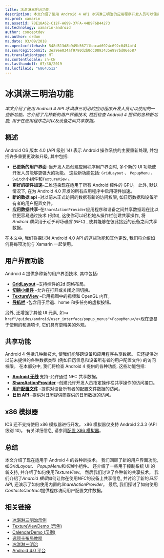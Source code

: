 ```yaml
---
title: 冰淇淋三明治功能
description: 本文介绍了使用 Android 4 API 冰淇淋三明治的应用程序开发人员可以使用的一些新功能。 它介绍了几种新的用户界面技术, 然后检查 Android 4 提供的各种新功能, 用于在应用程序之间以及设备之间共享数据。
ms.prod: xamarin
ms.assetid: 78E18A62-C12F-A699-37FA-44B9F6B44273
ms.technology: xamarin-android
author: conceptdev
ms.author: crdun
ms.date: 03/09/2018
ms.openlocfilehash: 548d513d8b949b56711bacad6924c692c0454bf4
ms.sourcegitcommit: 3ea9ee034af9790d2b0dc0893435e997bd06e587
ms.translationtype: MT
ms.contentlocale: zh-CN
ms.lasthandoff: 07/30/2019
ms.locfileid: "68643512"
---
```

# <a name="ice-cream-sandwich-features"></a>冰淇淋三明治功能

_本文介绍了使用 Android 4 API 冰淇淋三明治的应用程序开发人员可以使用的一些新功能。它介绍了几种新的用户界面技术, 然后检查 Android 4 提供的各种新功能, 用于在应用程序之间以及设备之间共享数据。_

## <a name="overview"></a>概述

Android OS 版本 4.0 (API 级别 14) 表示 Android 操作系统的主要重新处理, 并包括许多重要更改和升级, 其中包括:

-   **已更新的用户界面**–当开发人员创建应用程序用户界面时, 多个新的 UI 功能使开发人员能够更强大的功能。 这些新功能包括: `GridLayout` 、 `PopupMenu` 、 `Switch`小组件和`TextureView` 。 
-   **更好的硬件加速**–二维渲染现在适用于所有 Android 控件的 GPU。 此外, 默认情况下, 在为 Android 4.0 开发的所有应用程序中启用硬件加速。 
-   **新的数据 api** -对以前未正式访问的数据有新的访问权限, 如日历数据和设备所有者的用户配置文件。 
-   **应用数据共享**–在`ShareActionProvider`应用程序和设备之间共享数据现在比以往更容易通过技术 (例如), 这使你可以轻松地从操作栏创建共享操作, 将*Android 横梁*用于*近乎现场通信 (NFC)* , 使其能够在彼此接近的设备之间共享数据。 


在本文中, 我们将探讨对 Android 4.0 API 的这些功能和其他更改, 我们将介绍如何将每项功能与 Xamarin 一起使用。

## <a name="user-interface-features"></a>用户界面功能

Android 4 提供多种新的用户界面技术, 其中包括:

-   **[GridLayout](~/android/user-interface/layouts/grid-layout.md)** –支持控件的2d 网格布局。 
-   **[切换小组件](~/android/user-interface/controls/switch.md)** –允许在打开或关闭之间切换。 
-   **[TextureView](~/android/user-interface/controls/texture-view.md)** –启用视图中的视频和 OpenGL 内容。 
-   **[导航栏](~/android/user-interface/controls/navigation-bar.md)** -包含用于后退、home 和多任务的虚拟按钮。 


另外, 还增强了其他 UI 元素, 如`<a href"/guides/android/user_interface/popup_menus">PopupMenu</a>`现在更易于使用的和选项卡, 它们具有更精美的外观。

## <a name="sharing-features"></a>共享功能

Android 4 包括几种新技术, 使我们能够跨设备和应用程序共享数据。 它还提供对以前未提供的各种数据类型 (例如日历信息和设备所有者的用户配置文件) 的访问权限。 在本部分中, 我们将检查 Android 4 提供的各种功能, 这些功能包括:

-  **[Android 无线](~/android/platform/android-beam.md)** 支持-允许通过 NFC 共享数据。
-   **[ShareActionProvider](~/android/user-interface/controls/action-bar.md)** –创建允许开发人员指定操作栏共享操作的访问接口。 
-   **[用户配置文件](~/android/user-interface/user-profile.md)** –提供对设备所有者的配置文件数据的访问。 
-   **[日历 API](~/android/user-interface/controls/calendar.md)** –提供对日历提供商提供的日历数据的访问。 

## <a name="x86-emulators"></a>x86 模拟器

ICS 还不支持使用 x86 模拟器进行开发。 x86 模拟器仅支持 Android 2.3.3 (API 级别 10)。 有关详细信息, 请参阅[配置 X86 模拟器](~/android/get-started/installation/android-emulator/index.md)。

## <a name="summary"></a>总结

本文介绍了现在适用于 Android 4 的各种新技术。 我们回顾了新的用户界面功能, 如*GridLayout*、 *PopupMenu*和*切换*小组件。 还介绍了一些用于控制系统 UI 的新支持, 并介绍了如何使用*TextureView*。 然后我们讨论了各种新的共享技术。 我们介绍了*Android 横梁*如何让你在使用*NFC*的设备上共享信息, 并讨论了新的*日历 API*, 还演示了如何使用内置的*ShareActionProvider*。
最后, 我们探讨了如何使用*ContactsContract*提供程序访问用户配置文件数据。



## <a name="related-links"></a>相关链接

- [冰淇淋三明治示例](https://docs.microsoft.com/samples/xamarin/monodroid-samples/platformfeatures-ics-samples)
- [TextureViewDemo (示例)](https://docs.microsoft.com/samples/xamarin/monodroid-samples/textureviewdemo)
- [CalendarDemo (示例)](https://docs.microsoft.com/samples/xamarin/monodroid-samples/calendardemo)
- [选项卡布局教程](~/android/user-interface/layouts/tab-layout/index.md)
- [冰淇淋三明治](https://developer.android.com/about/versions/android-4.0-highlights.html)
- [Android 4.0 平台](https://developer.android.com/about/versions/android-4.0.html)
